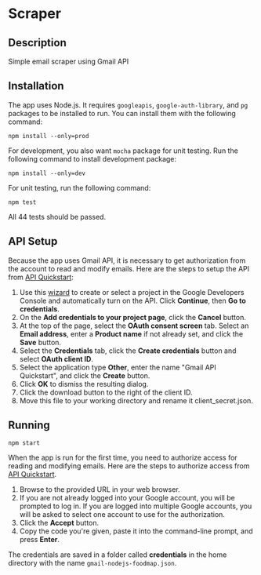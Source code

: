 # Scraper
## Description
Simple email scraper using Gmail API

## Installation
The app uses Node.js. It requires `googleapis`, `google-auth-library`, and `pg` packages to be installed to run. You can install them with the following command:
```
npm install --only=prod
```

For development, you also want `mocha` package for unit testing. Run the following command to install development package:
```
npm install --only=dev
```
For unit testing, run the following command:
```
npm test
```
All 44 tests should be passed.

## API Setup
Because the app uses Gmail API, it is necessary to get authorization from the account to read and modify emails. Here are the steps to setup the API from [API Quickstart](https://developers.google.com/gmail/api/quickstart/nodejs):
  1. Use this [wizard](https://console.developers.google.com/start/api?id=gmail) to create or select a project in the Google Developers Console and automatically turn on the API. Click __Continue__, then __Go to credentials__.
  2. On the __Add credentials to your project page__, click the __Cancel__ button.
  3. At the top of the page, select the __OAuth consent screen__ tab. Select an __Email address__, enter a __Product name__ if not already set, and click the __Save__ button.
  4. Select the __Credentials__ tab, click the __Create credentials__ button and select __OAuth client ID__.
  5. Select the application type __Other__, enter the name "Gmail API Quickstart", and click the __Create__ button.
  6. Click __OK__ to dismiss the resulting dialog.
  7. Click the download button to the right of the client ID.
  8. Move this file to your working directory and rename it client_secret.json.
  
## Running
```
npm start
```
When the app is run for the first time, you need to authorize access for reading and modifying emails. Here are the steps to authorize access from [API Quickstart](https://developers.google.com/gmail/api/quickstart/nodejs).
  1. Browse to the provided URL in your web browser.
  2. If you are not already logged into your Google account, you will be prompted to log in. If you are logged into multiple Google accounts, you will be asked to select one account to use for the authorization.
  3. Click the __Accept__ button.
  4. Copy the code you're given, paste it into the command-line prompt, and press __Enter__.

The credentials are saved in a folder called __credentials__ in the home directory with the name `gmail-nodejs-foodmap.json`.
